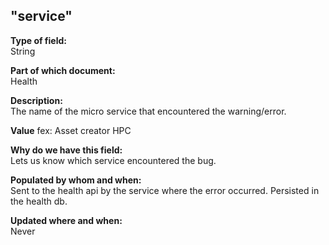 ## "service"

**Type of field:**  
String  

**Part of which document:**  
Health

**Description:**  
The name of the micro service that encountered the warning/error. 

**Value**
fex: Asset creator HPC

**Why do we have this field:**  
Lets us know which service encountered the bug.   

**Populated by whom and when:**  
Sent to the health api by the service where the error occurred. Persisted in the health db. 

**Updated where and when:**  
Never
